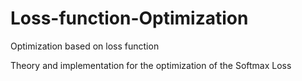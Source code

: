 # Loss-function-Optimization

Optimization based on loss function

Theory and implementation for the optimization of the Softmax Loss

